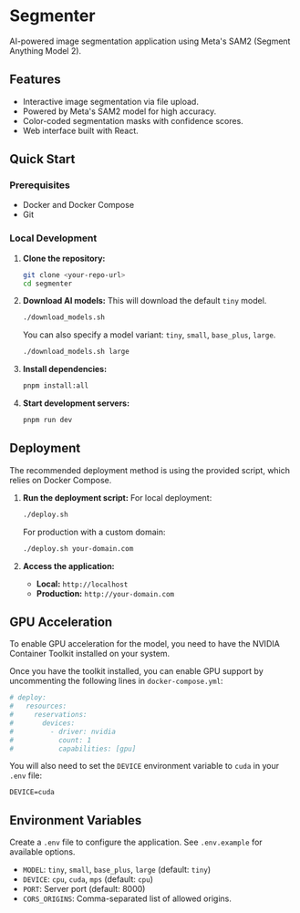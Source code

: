 # Segmenter

AI-powered image segmentation application using Meta's SAM2 (Segment Anything Model 2).

## Features

- Interactive image segmentation via file upload.
- Powered by Meta's SAM2 model for high accuracy.
- Color-coded segmentation masks with confidence scores.
- Web interface built with React.

## Quick Start

### Prerequisites

- Docker and Docker Compose
- Git

### Local Development

1.  **Clone the repository:**

    ```bash
    git clone <your-repo-url>
    cd segmenter
    ```

2.  **Download AI models:**
    This will download the default `tiny` model.

    ```bash
    ./download_models.sh
    ```

    You can also specify a model variant: `tiny`, `small`, `base_plus`, `large`.

    ```bash
    ./download_models.sh large
    ```

3.  **Install dependencies:**

    ```bash
    pnpm install:all
    ```

4.  **Start development servers:**
    ```bash
    pnpm run dev
    ```

## Deployment

The recommended deployment method is using the provided script, which relies on Docker Compose.

1.  **Run the deployment script:**
    For local deployment:

    ```bash
    ./deploy.sh
    ```

    For production with a custom domain:

    ```bash
    ./deploy.sh your-domain.com
    ```

2.  **Access the application:**
    - **Local:** `http://localhost`
    - **Production:** `http://your-domain.com`

## GPU Acceleration

To enable GPU acceleration for the model, you need to have the NVIDIA Container Toolkit installed on your system.

Once you have the toolkit installed, you can enable GPU support by uncommenting the following lines in `docker-compose.yml`:

```yaml
# deploy:
#   resources:
#     reservations:
#       devices:
#         - driver: nvidia
#           count: 1
#           capabilities: [gpu]
```

You will also need to set the `DEVICE` environment variable to `cuda` in your `.env` file:

```
DEVICE=cuda
```

## Environment Variables

Create a `.env` file to configure the application. See `.env.example` for available options.

- `MODEL`: `tiny`, `small`, `base_plus`, `large` (default: `tiny`)
- `DEVICE`: `cpu`, `cuda`, `mps` (default: `cpu`)
- `PORT`: Server port (default: 8000)
- `CORS_ORIGINS`: Comma-separated list of allowed origins.
